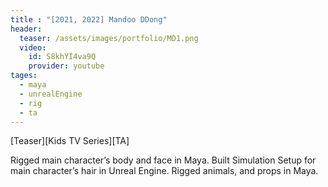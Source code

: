 ```yaml
---
title : "[2021, 2022] Mandoo DDong"
header:
  teaser: /assets/images/portfolio/MD1.png
  video:
    id: S8khYI4va9Q
    provider: youtube
tages:
  - maya
  - unrealEngine
  - rig
  - ta
---
```


[Teaser][Kids TV Series][TA]

Rigged main character’s body and face in Maya.
Built Simulation Setup for main character’s hair in Unreal Engine.
Rigged animals, and props in Maya.